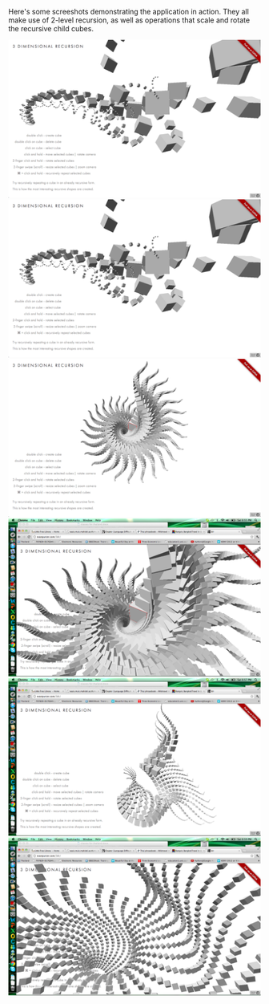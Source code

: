 Here's some screeshots demonstrating the application in action. They all make use of 2-level recursion, as well as operations that scale and rotate the recursive child cubes.

![](../images/3dr1.png)
![](../images/3dr2.png)
![](../images/3dr3.png)
![](../images/3dr4.png)
![](../images/3dr5.png)
![](../images/3dr6.png)
